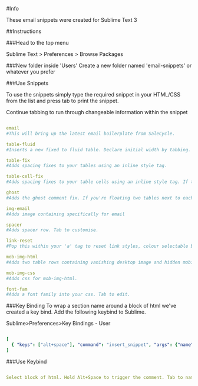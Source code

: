 #Info

These email snippets were created for Sublime Text 3

##Instructions

###Head to the top menu

Sublime Text > Preferences > Browse Packages

###New folder inside 'Users'
Create a new folder named 'email-snippets' or whatever you prefer

###Use Snippets

To use the snippets simply type the required snippet in your HTML/CSS from the list and press tab to print the snippet.

Continue tabbing to run through changeable information within the snippet

```yaml

email
#This will bring up the latest email boilerplate from SaleCycle.

table-fluid
#Inserts a new fixed to fluid table. Declare initial width by tabbing.

table-fix
#Adds spacing fixes to your tables using an inline style tag.

table-cell-fix
#Adds spacing fixes to your table cells using an inline style tag. If the cell contains text, do not apply this fix.

ghost
#Adds the ghost comment fix. If you're floating two tables next to each other this will ensure they are put into fixed cells for outlook.

img-email
#Adds image containing specifically for email

spacer
#Adds spacer row. Tab to customise.

link-reset
#Pop this within your 'a' tag to reset link styles, colour selectable by tabbing.

mob-img-html
#Adds two table rows containing vanishing desktop image and hidden mobile image. Tab to edit.

mob-img-css
#Adds css for mob-img-html.

font-fam
#Adds a font family into your css. Tab to edit.

```

###Key Binding
To wrap a section name around a block of html we've created a key bind. Add the following keybind to Sublime.

Sublime>Preferences>Key Bindings - User

```yaml 

[
  { "keys": ["alt+space"], "command": "insert_snippet", "args": {"name": "Packages/User/email-snippets/comment-wrap.sublime-snippet" }}
]


```

###Use Keybind

```yaml

Select block of html. Hold Alt+Space to trigger the comment. Tab to name section wrap, this will add a name to the start of the comment and the end of the comment

```







